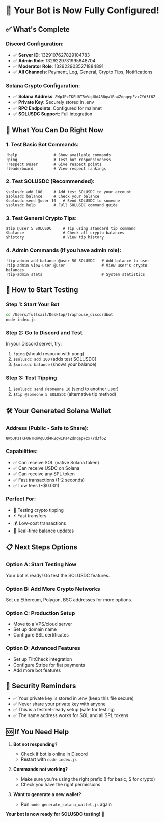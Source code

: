 # 🎉 Your Bot is Now Fully Configured!

## ✅ What's Complete

### **Discord Configuration:**
- ✅ **Server ID**: 1329107627829104783
- ✅ **Admin Role**: 1329229731995848704
- ✅ **Moderator Role**: 1329229035271884891
- ✅ **All Channels**: Payment, Log, General, Crypto Tips, Notifications

### **Solana Crypto Configuration:**
- ✅ **Solana Address**: `8WpJPzTKFU6TRmVqUUd4R8qw1Pa4ZdnqepFzx7Yd3f6Z`
- ✅ **Private Key**: Securely stored in .env
- ✅ **RPC Endpoints**: Configured for mainnet
- ✅ **SOLUSDC Support**: Full integration

## 🚀 What You Can Do Right Now

### **1. Test Basic Bot Commands:**
```
!help                # Show available commands
!ping                # Test bot responsiveness
!respect @user       # Give respect points
!leaderboard         # View respect rankings
```

### **2. Test SOLUSDC (Recommended):**
```
$solusdc add 100     # Add test SOLUSDC to your account
$solusdc balance     # Check your balance  
$solusdc send @user 10   # Send SOLUSDC to someone
$solusdc help        # Full SOLUSDC command guide
```

### **3. Test General Crypto Tips:**
```
$tip @user 5 SOLUSDC     # Tip using standard tip command
$balance                 # Check all crypto balances
$history                 # View tip history
```

### **4. Admin Commands (if you have admin role):**
```
!tip-admin add-balance @user 50 SOLUSDC   # Add balance to user
!tip-admin view-user @user                # View user's crypto balances
!tip-admin stats                          # System statistics
```

## 🔧 How to Start Testing

### **Step 1: Start Your Bot**
```bash
cd /Users/fullsail/Desktop/traphouse_discordbot
node index.js
```

### **Step 2: Go to Discord and Test**
In your Discord server, try:
1. `!ping` (should respond with pong)
2. `$solusdc add 100` (adds test SOLUSDC)
3. `$solusdc balance` (shows your balance)

### **Step 3: Test Tipping**
1. `$solusdc send @someone 10` (send to another user)
2. `$tip @someone 5 SOLUSDC` (alternative tip method)

## 🛠️ Your Generated Solana Wallet

### **Address (Public - Safe to Share):**
```
8WpJPzTKFU6TRmVqUUd4R8qw1Pa4ZdnqepFzx7Yd3f6Z
```

### **Capabilities:**
- ✅ Can receive SOL (native Solana token)
- ✅ Can receive USDC on Solana
- ✅ Can receive any SPL token
- ✅ Fast transactions (1-2 seconds)
- ✅ Low fees (~$0.001)

### **Perfect For:**
- 🧪 Testing crypto tipping
- ⚡ Fast transfers
- 💰 Low-cost transactions
- 🔄 Real-time balance updates

## 📋 Next Steps Options

### **Option A: Start Testing Now**
Your bot is ready! Go test the SOLUSDC features.

### **Option B: Add More Crypto Networks**
Set up Ethereum, Polygon, BSC addresses for more options.

### **Option C: Production Setup**
- Move to a VPS/cloud server
- Set up domain name
- Configure SSL certificates

### **Option D: Advanced Features**
- Set up TiltCheck integration
- Configure Stripe for fiat payments
- Add more bot features

## 🔐 Security Reminders

- ✅ Your private key is stored in .env (keep this file secure)
- ✅ Never share your private key with anyone
- ✅ This is a testnet-ready setup (safe for testing)
- ✅ The same address works for SOL and all SPL tokens

## 🆘 If You Need Help

1. **Bot not responding?**
   - Check if bot is online in Discord
   - Restart with `node index.js`

2. **Commands not working?**
   - Make sure you're using the right prefix (! for basic, $ for crypto)
   - Check you have the right permissions

3. **Want to generate a new wallet?**
   - Run `node generate_solana_wallet.js` again

**Your bot is now ready for SOLUSDC testing! 🚀**
